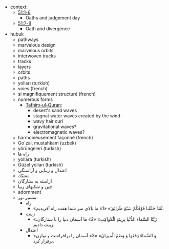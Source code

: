- context:
    - [51:1-6](https://quran.com/51:1-6)
        - Oaths and judgement day
    - [51:7-8](https://quran.com/51:7-8)
        - Oath and divergence
- hubuk
    - pathways
    - marvelous design
    - marvelous orbits
    - interwoven tracks
    - tracks
    - layers
    - orbits
    - paths
    - yolları (turkish)
    - voies (french)
    - si magnifiquement structuré (french)
    - numerous forms
        - [Tafhim-ul-Quran](https://en.wikipedia.org/wiki/Tafhim-ul-Quran):
            - desert's sand waves
            - stagnat water waves created by the wind
            - wavy hair curl
            - gravitational waves?
            - electromagnetic waves?
    - harmonieusement façonné (french)
    - Go`zal, mustahkam (uzbek)
    - yörüngeleri (turkish)
    - راه ها
    - yollara (turkish)
    - Güzel yolları (turkish)
    - اعتدال و زیبایی و آراستگی
    - مشبّك
    - آراسته به ستارگان
    - چین و شکنهای زیبا
    - adornment
    - تفسیر نور:
        - راه
            - «لَقَدْ خَلَقْنا فَوْقَكُمْ سَبْعَ طَرائِقَ» «1» ما بالاى سر شما هفت راه آفريديم.
        - زینت
            - «زَيَّنَّا السَّماءَ الدُّنْيا بِزِينَةٍ الْكَواكِبِ» «2» ما آسمان دنيا را با ستارگان، زينت داديم.
        - اعتدال
            - «وَ السَّماءَ رَفَعَها وَ وَضَعَ الْمِيزانَ» «3» آسمان را برافراشت و توازن برقرار كرد.
